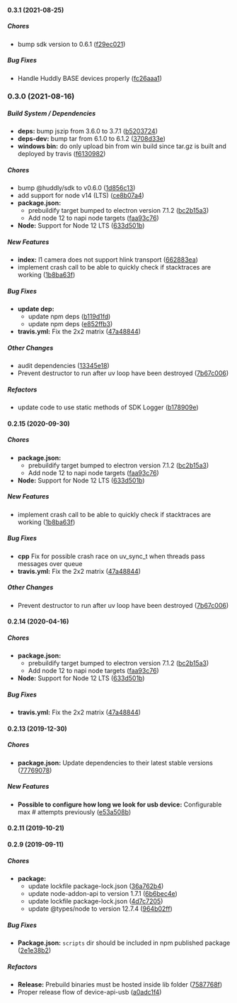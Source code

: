 #### 0.3.1 (2021-08-25)

##### Chores

*  bump sdk version to 0.6.1 ([f29ec021](https://github.com/Huddly/device-api-usb/commit/f29ec0215f69812a168d92f03f804e6d1ef59a03))

##### Bug Fixes

*  Handle Huddly BASE devices properly ([fc26aaa1](https://github.com/Huddly/device-api-usb/commit/fc26aaa15322558bc7f7600cbbd310a323a80c5b))

### 0.3.0 (2021-08-16)

##### Build System / Dependencies

* **deps:**  bump jszip from 3.6.0 to 3.7.1 ([b5203724](https://github.com/Huddly/device-api-usb/commit/b5203724e76b251f7ea42a218302fef86d43d7e0))
* **deps-dev:**  bump tar from 6.1.0 to 6.1.2 ([3708d33e](https://github.com/Huddly/device-api-usb/commit/3708d33ec11e165f39c60ff5c0bd0627f2ac23e8))
* **windows bin:**  do only upload bin from win build since tar.gz is built and deployed by travis ([f6130982](https://github.com/Huddly/device-api-usb/commit/f6130982f9cee9cbb3783761ccf5b2f695e10db2))

##### Chores

*  bump @huddly/sdk to v0.6.0 ([1d856c13](https://github.com/Huddly/device-api-usb/commit/1d856c13063dbf6e4655741069751522917a0ce0))
*  add support for node v14 (LTS) ([ce8b07a4](https://github.com/Huddly/device-api-usb/commit/ce8b07a4e8780e574534da9cd4ad177a37392777))
* **package.json:**
  *  prebuildify target bumped to electron version 7.1.2 ([bc2b15a3](https://github.com/Huddly/device-api-usb/commit/bc2b15a3a88211d40206be8f44ff90295a6d5501))
  *  Add node 12 to napi node targets ([faa93c76](https://github.com/Huddly/device-api-usb/commit/faa93c760bb1b7108475cd18f44f6d6f7447fcb8))
* **Node:**  Support for Node 12 LTS ([633d501b](https://github.com/Huddly/device-api-usb/commit/633d501bf8ada15b5d2ffe413fa1f4cae7507de4))

##### New Features

* **index:**  l1 camera does not support hlink transport ([662883ea](https://github.com/Huddly/device-api-usb/commit/662883ea9d935999953c5e69e5837fc04d02fe87))
*  implement crash call to be able to quickly check if stacktraces are working ([1b8ba63f](https://github.com/Huddly/device-api-usb/commit/1b8ba63f57b2d9e99be451b426b662d48ee3c99c))

##### Bug Fixes

* **update dep:**
  *  update npm deps ([b119d1fd](https://github.com/Huddly/device-api-usb/commit/b119d1fdf6b581e2498cb01103365a6debc89451))
  *  update npm deps ([e852ffb3](https://github.com/Huddly/device-api-usb/commit/e852ffb3af947a2bd9200d6c5f6c2d715b2ee242))
* **travis.yml:**  Fix the 2x2 matrix ([47a48844](https://github.com/Huddly/device-api-usb/commit/47a48844397520b88f819ccf1fb28c30eb639263))

##### Other Changes

*  audit dependencies ([13345e18](https://github.com/Huddly/device-api-usb/commit/13345e185f64239004248b6facb6fdee5eeb337b))
*  Prevent destructor to run after uv loop have been destroyed ([7b67c006](https://github.com/Huddly/device-api-usb/commit/7b67c0066c441a39109cc2e84ea5dd52d6b3bf65))

##### Refactors

*  update code to use static methods of SDK Logger ([b178909e](https://github.com/Huddly/device-api-usb/commit/b178909e517c570e58da7599a51d364209389d29))

#### 0.2.15 (2020-09-30)

##### Chores

* **package.json:**
  *  prebuildify target bumped to electron version 7.1.2 ([bc2b15a3](https://github.com/Huddly/device-api-usb/commit/bc2b15a3a88211d40206be8f44ff90295a6d5501))
  *  Add node 12 to napi node targets ([faa93c76](https://github.com/Huddly/device-api-usb/commit/faa93c760bb1b7108475cd18f44f6d6f7447fcb8))
* **Node:**  Support for Node 12 LTS ([633d501b](https://github.com/Huddly/device-api-usb/commit/633d501bf8ada15b5d2ffe413fa1f4cae7507de4))

##### New Features

*  implement crash call to be able to quickly check if stacktraces are working ([1b8ba63f](https://github.com/Huddly/device-api-usb/commit/1b8ba63f57b2d9e99be451b426b662d48ee3c99c))

##### Bug Fixes

* **cpp** Fix for possible crash race on uv_sync_t when threads pass messages over queue
* **travis.yml:**  Fix the 2x2 matrix ([47a48844](https://github.com/Huddly/device-api-usb/commit/47a48844397520b88f819ccf1fb28c30eb639263))

##### Other Changes

*  Prevent destructor to run after uv loop have been destroyed ([7b67c006](https://github.com/Huddly/device-api-usb/commit/7b67c0066c441a39109cc2e84ea5dd52d6b3bf65))


#### 0.2.14 (2020-04-16)

##### Chores

* **package.json:**
  *  prebuildify target bumped to electron version 7.1.2 ([bc2b15a3](https://github.com/Huddly/device-api-usb/commit/bc2b15a3a88211d40206be8f44ff90295a6d5501))
  *  Add node 12 to napi node targets ([faa93c76](https://github.com/Huddly/device-api-usb/commit/faa93c760bb1b7108475cd18f44f6d6f7447fcb8))
* **Node:**  Support for Node 12 LTS ([633d501b](https://github.com/Huddly/device-api-usb/commit/633d501bf8ada15b5d2ffe413fa1f4cae7507de4))

##### Bug Fixes

* **travis.yml:**  Fix the 2x2 matrix ([47a48844](https://github.com/Huddly/device-api-usb/commit/47a48844397520b88f819ccf1fb28c30eb639263))

#### 0.2.13 (2019-12-30)

##### Chores

* **package.json:**  Update dependencies to their latest stable versions ([77769078](https://github.com/Huddly/device-api-usb/commit/77769078c8fea381710ef76ef69d5959e0e093cd))

##### New Features

* **Possible to configure how long we look for usb device:**  Configurable max # attempts previously ([e53a508b](https://github.com/Huddly/device-api-usb/commit/e53a508b57284f748ff5fbded37d09d7ae89eb14))

#### 0.2.11 (2019-10-21)

#### 0.2.9 (2019-09-11)

##### Chores

* **package:**
  *  update lockfile package-lock.json ([36a762b4](https://github.com/Huddly/device-api-usb/commit/36a762b424e165f1c1eb8fab14f15eb1949a350f))
  *  update node-addon-api to version 1.7.1 ([6b6bec4e](https://github.com/Huddly/device-api-usb/commit/6b6bec4e252d3536929f792a7e090761766a82b8))
  *  update lockfile package-lock.json ([4d7c7205](https://github.com/Huddly/device-api-usb/commit/4d7c7205fc5eb7c65bf6195160c04eeae342905b))
  *  update @types/node to version 12.7.4 ([964b02ff](https://github.com/Huddly/device-api-usb/commit/964b02ff0037443e2d4ec9e414decc21036d934e))

##### Bug Fixes

* **Package.json:**  `scripts` dir should be included in npm published package ([2e1e38b2](https://github.com/Huddly/device-api-usb/commit/2e1e38b2e7850bb99815f576f6ab68eade58291f))

##### Refactors

* **Release:**  Prebuild binaries must be hosted inside lib folder ([7587768f](https://github.com/Huddly/device-api-usb/commit/7587768fdb17cab087ba9f0b66cafbfd4edd45de))
*  Proper release flow of device-api-usb ([a0adc1f4](https://github.com/Huddly/device-api-usb/commit/a0adc1f4a530e13f45a21e9b343231cfa1ffb2dd))

